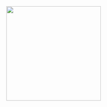 

<img src="https://user-images.githubusercontent.com/113274690/232784634-2ba6388c-2292-42ac-9ab4-b1fe915c0369.jpeg" width="250px">

